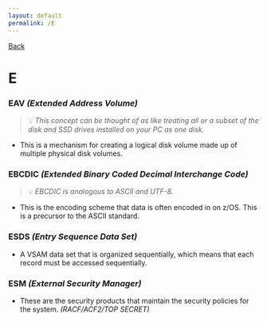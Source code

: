 ```yaml
---
layout: default
permalink: /E
---
```


[Back](/zikipedia/zictionary) 

# E

### EAV *(Extended Address Volume)*
> 💡 _This concept can be thought of as like treating all or a subset of the disk and SSD drives installed on your PC as one disk._
* This is a mechanism for creating a logical disk volume made up of multiple physical disk volumes.

### EBCDIC *(Extended Binary Coded Decimal Interchange Code)*
> 💡 _EBCDIC is analogous to ASCII and UTF-8._
* This is the encoding scheme that data is often encoded in on z/OS. This is a precursor to the ASCII standard.

### ESDS *(Entry Sequence Data Set)*
* A VSAM data set that is organized sequentially, which means that each record must be accessed sequentially.

### ESM *(External Security Manager)*
* These are the security products that maintain the security policies for the system. *(RACF/ACF2/TOP SECRET)*